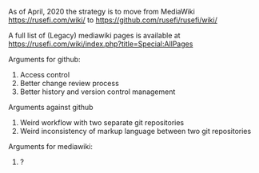 As of April, 2020 the strategy is to move from MediaWiki https://rusefi.com/wiki/ to
https://github.com/rusefi/rusefi/wiki/

A full list of (Legacy) mediawiki pages is available at https://rusefi.com/wiki/index.php?title=Special:AllPages


Arguments for github:
1) Access control
2) Better change review process
3) Better history and version control management

Arguments against github
1) Weird workflow with two separate git repositories
2) Weird inconsistency of markup language between two git repositories

Arguments for mediawiki:
1) ?
